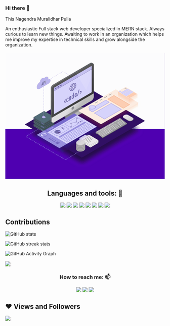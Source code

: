### Hi there 👋

This Nagendra Muralidhar Pulla
<!-- 
![](https://github.com/nag-murali/nag-murali/blob/main/images/web-development.gif) -->

<div diaplay = "flex" > <div> An enthusiastic Full stack web developer  specialized in MERN stack. Always curious to learn new things.  Awaiting to work in an organization which helps me  improve my expertise in technical skills and grow alongside the organization. </div>
  
 
  <div>

 <br>
 <img  height= 400px  src="https://github.com/nag-murali/nag-murali/blob/main/images/web-development.gif" />

<h2 align="center">Languages and tools: 🧰</h2>

<div align="center">
<p>
  <img src="https://img.shields.io/badge/HTML5-E34F26?style=for-the-badge&logo=html5&logoColor=white" />
  <img src="https://img.shields.io/badge/CSS3-1572B6?style=for-the-badge&logo=css3&logoColor=white" />
  <img src="https://img.shields.io/badge/JavaScript-323330?style=for-the-badge&logo=javascript&logoColor=F7DF1E" />
  <img src="https://img.shields.io/badge/json-5E5C5C?style=for-the-badge&logo=json&logoColor=white" />
   <img src="https://img.shields.io/badge/MongoDB-4EA94B?style=for-the-badge&logo=mongodb&logoColor=white" />
  <img src=" https://img.shields.io/badge/redis-%23DD0031.svg?&style=for-the-badge&logo=redis&logoColor=white" />
    <img src="https://img.shields.io/badge/Node.js-339933?style=for-the-badge&logo=nodedotjs&logoColor=white" />

  <img src="https://img.shields.io/badge/React-20232A?style=for-the-badge&logo=react&logoColor=61DAFB" />
</p>
</div>



## Contributions

<!--  <p align="center">
    <img alt="Aleem Alam's Github Stats" src="https://github-readme-stats.vercel.app/api?username=chamarthivamsidev&show_icons=true&count_private=true&theme=black&hide_border=true&bg_color=0D1117" />
 </p> -->
    
<p align="center">
  
![GitHub stats](https://github-readme-stats.vercel.app/api?username=nag-murali&show_icons=true) 
  
 </p>
 
 ![GitHub streak stats](https://github-readme-streak-stats.herokuapp.com/?user=nag-murali)

![GitHub Activity Graph](https://activity-graph.herokuapp.com/graph?username=nag-murali)

<img align="center" src="https://github-readme-stats.vercel.app/api/top-langs/?username=nag-murali&layout=compact&theme=vue&hide_border=true" />

<h3 align="center">How to reach me: 📫</h3>
<div align="center" display="flex">
  <a target="_blank" href="https://www.linkedin.com/in/nagendra-muralidhar-pulla-0a836a21b/"> <img src="https://img.shields.io/badge/LinkedIn-0077B5?style=for-the-badge&logo=linkedin&logoColor=white" /></a>
  <a target="_blank" href="mailto: nagmurali96@gmail.com"><img src="https://img.shields.io/badge/Gmail-D14836?style=for-the-badge&logo=gmail&logoColor=white" /></a>
  <a target="_blank" href="https://github.com/nag-murali"><img src="https://img.shields.io/badge/GitHub-100000?style=for-the-badge&logo=github&logoColor=white" /></a>
</div>

## ❤ Views and Followers
<a href="https://github.com/Meghna-DAS/github-profile-views-counter">
    <img src="https://komarev.com/ghpvc/?username=Akbar660">
 
<!-- ![Visitor Count](https://profile-counter.glitch.me/{nag-murali}/count.svg) -->
<!--
**nag-murali/nag-murali** is a ✨ _special_ ✨ repository because its `README.md` (this file) appears on your GitHub profile.

Here are some ideas to get you started:

- 🔭 I’m currently working on ...
- 🌱 I’m currently learning ...
- 👯 I’m looking to collaborate on ...
- 🤔 I’m looking for help with ...
- 💬 Ask me about ...
- 📫 How to reach me: ...
- 😄 Pronouns: ...
- ⚡ Fun fact: ...
-->
